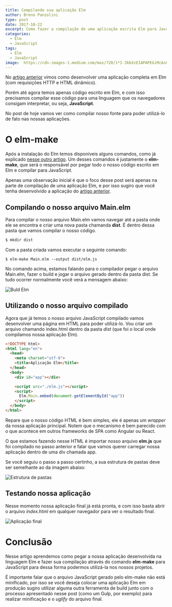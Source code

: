 ```yaml
---
title: Compilando sua aplicação Elm
author: Breno Panzolini
type: post
date: 2017-10-22
excerpt: Como fazer a compilação de uma aplicação escrita Elm para JavaScript e assim poder utilizar no browser.
categories:
  - Elm
  - JavaScript
tags:
  - Elm
  - JavaScript
image:  https://cdn-images-1.medium.com/max/720/1*I-3kbXzEIAPAPEGiMcAs0A.png
---
```


No [artigo anterior](https://tableless.com.br/primeiro-app-elm) vimos como desenvolver uma aplicação completa em Elm (com requisições HTTP e HTML dinâmico). 

Porém até agora temos apenas código escrito em Elm, e com isso precisamos compilar esse código para uma linguagem que os navegadores consigam interpretar, ou seja, **JavaScript**.

No post de hoje vamos ver como compilar nosso fonte para poder utilizá-lo de fato nas nossas aplicações.

# O elm-make

Após a instalação do Elm temos disponíveis alguns comandos, como já explicado [nesse outro artigo](https://tableless.com.br/elm-hello-world/). Um desses comandos é justamente o **elm-make**, que será o responsável por pegar todo o nosso código escrito em Elm e compilar para JavaScript.

Apenas uma observação inicial é que o foco desse post será apenas na parte de compilação de uma aplicação Elm, e por isso sugiro que você tenha desenvolvido a aplicação do [artigo anterior](https://tableless.com.br/primeiro-app-elm).

## Compilando o nosso arquivo Main.elm

Para compilar o nosso arquivo Main.elm vamos navegar até a pasta onde ele se encontra e criar uma nova pasta chamanda **dist**. É dentro dessa pasta que vamos compilar o nosso código.

```sh
$ mkdir dist
```

Com a pasta criada vamos executar o seguinte comando:

```
$ elm-make Main.elm --output dist/elm.js
```

No comando acima, estamos falando para o compilador pegar o arquivo Main.elm, fazer o build e jogar o arquivo gerado dentro da pasta dist. Se tudo ocorrer normalmente você verá a mensagem abaixo:

![Buld Elm](https://i.imgur.com/5skH9yr.png)

## Utilizando o nosso arquivo compilado

Agora que já temos o nosso arquivo JavaScript compilado vamos desenvolver uma página em HTML para poder utilizá-lo. Vou criar um arquivo chamando index.html dentro da pasta *dist* (que foi o local onde compilamos nossa aplicação Elm).

```html
<!DOCTYPE html>
<html lang="en">
  <head>
    <meta charset="utf-8">
    <title>Aplicação Elm</title>
  </head>
  <body>
    <div id="app"></div>

    <script src="./elm.js"></script>
    <script>
      Elm.Main.embed(document.getElementById("app"))
    </script>
  </body>
</html>
```

Repare que o nosso código HTML é bem simples, ele é apenas um *wrapper* da nossa aplicação principal. Notem que o mecanismo é bem parecido com o que acontece em outros frameworks de SPA como Angular ou React.

O que estamos fazendo nesse HTML é importar nosso arquivo **elm.js** que foi compilado no passo anterior e falar que vamos querer carregar nossa aplicação dentro de uma div chamada app.

Se você seguiu o passo a passo certinho, a sua estrutura de pastas deve ser semelhante ao da imagem abaixo:

![Estrutura de pastas](https://i.imgur.com/XozyDRa.png)

## Testando nossa aplicação

Nesse momento nossa aplicação final já está pronta, e com isso basta abrir o arquivo *index.html* em qualquer navegador para ver o resultado final.

![Aplicação final](blob:https://imgur.com/bc4dc133-e358-4a4e-9d18-1bc81d3a8323)

# Conclusão

Nesse artigo aprendemos como pegar a nossa aplicação desenvolvida na linguagem Elm e fazer sua compilação através do comando **elm-make** para JavaScript para dessa forma podermos utilizá-la nos nossos projetos.

É importante falar que o arquivo JavaScript gerado pelo elm-make não está minificado, por isso se você deseja colocar uma aplicação Elm em produção sugiro utilizar alguma outra ferramenta de build junto com o processo apresentado nesse post (como um Gulp, por exemplo) para realizar minificação e o *uglify* do arquivo final.

